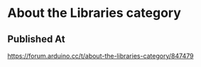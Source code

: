 # About the Libraries category

## Published At

https://forum.arduino.cc/t/about-the-libraries-category/847479
